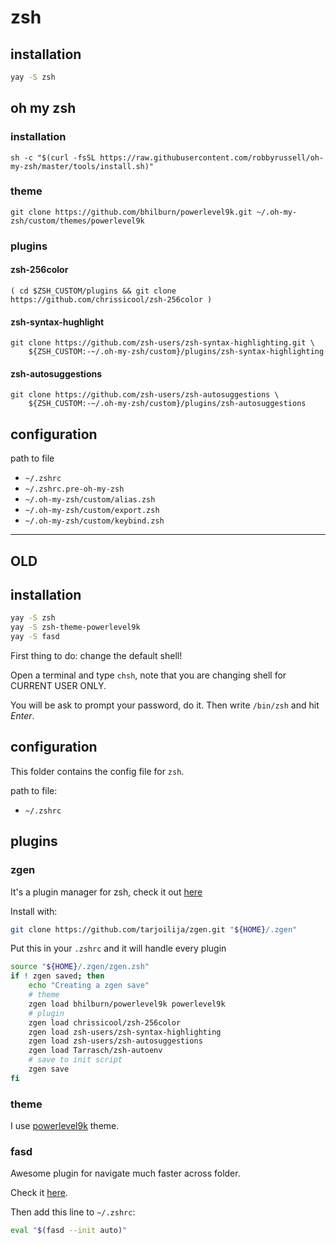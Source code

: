 # zsh

## installation

```bash
yay -S zsh
```

## oh my zsh

### installation

```
sh -c "$(curl -fsSL https://raw.githubusercontent.com/robbyrussell/oh-my-zsh/master/tools/install.sh)"
```

### theme

```
git clone https://github.com/bhilburn/powerlevel9k.git ~/.oh-my-zsh/custom/themes/powerlevel9k
```

### plugins

#### zsh-256color

```
( cd $ZSH_CUSTOM/plugins && git clone https://github.com/chrissicool/zsh-256color )
```

#### zsh-syntax-hughlight

```
git clone https://github.com/zsh-users/zsh-syntax-highlighting.git \
    ${ZSH_CUSTOM:-~/.oh-my-zsh/custom}/plugins/zsh-syntax-highlighting
```

#### zsh-autosuggestions

```
git clone https://github.com/zsh-users/zsh-autosuggestions \
    ${ZSH_CUSTOM:-~/.oh-my-zsh/custom}/plugins/zsh-autosuggestions
```

## configuration

path to file
- `~/.zshrc`
- `~/.zshrc.pre-oh-my-zsh`
- `~/.oh-my-zsh/custom/alias.zsh`
- `~/.oh-my-zsh/custom/export.zsh`
- `~/.oh-my-zsh/custom/keybind.zsh`

---

## OLD

## installation

```bash
yay -S zsh
yay -S zsh-theme-powerlevel9k
yay -S fasd
```

First thing to do: change the default shell!

Open a terminal and type `chsh`, note that you are changing shell for CURRENT
USER ONLY.

You will be ask to prompt your password, do it. Then write `/bin/zsh` and hit
_Enter_.

## configuration

This folder contains the config file for `zsh`.

path to file:
- `~/.zshrc`

## plugins

### zgen

It's a plugin manager for zsh, check it out
[here](https://github.com/tarjoilija/zgen)

Install with:
```bash
git clone https://github.com/tarjoilija/zgen.git "${HOME}/.zgen"
```
Put this in your `.zshrc` and it will handle every plugin
```bash
source "${HOME}/.zgen/zgen.zsh"
if ! zgen saved; then
    echo "Creating a zgen save"
    # theme
    zgen load bhilburn/powerlevel9k powerlevel9k
    # plugin
    zgen load chrissicool/zsh-256color
    zgen load zsh-users/zsh-syntax-highlighting
    zgen load zsh-users/zsh-autosuggestions
    zgen load Tarrasch/zsh-autoenv
    # save to init script
    zgen save
fi
```

### theme

I use [powerlevel9k](https://github.com/bhilburn/powerlevel9k) theme.

### fasd

Awesome plugin for navigate much faster across folder.

Check it [here](https://github.com/clvv/fasd).

Then add this line to `~/.zshrc`:
```bash
eval "$(fasd --init auto)"
```
